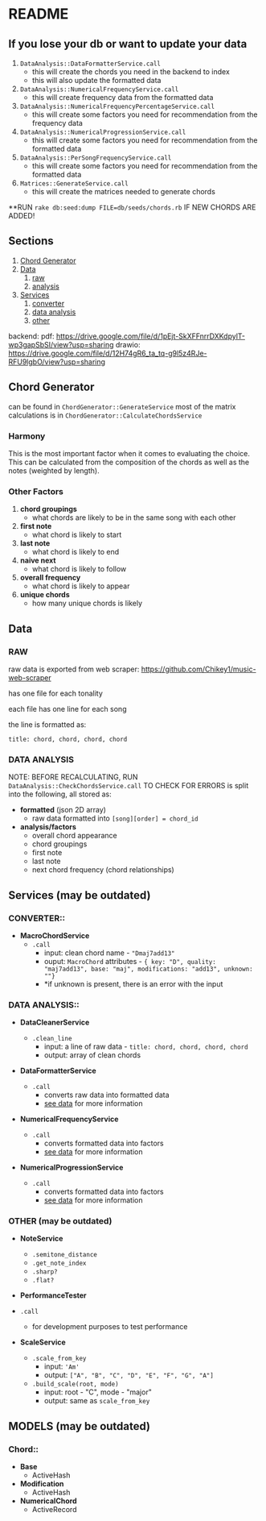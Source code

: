 # README

## If you lose your db or want to update your data
1. `DataAnalysis::DataFormatterService.call`
    - this will create the chords you need in the backend to index
    - this will also update the formatted data
2. `DataAnalysis::NumericalFrequencyService.call`
    - this will create frequency data from the formatted data
3. `DataAnalysis::NumericalFrequencyPercentageService.call`
    - this will create some factors you need for recommendation from the frequency data
4. `DataAnalysis::NumericalProgressionService.call`
    - this will create some factors you need for recommendation from the formatted data
5. `DataAnalysis::PerSongFrequencyService.call`
    - this will create some factors you need for recommendation from the formatted data
6. `Matrices::GenerateService.call`
    - this will create the matrices needed to generate chords

**RUN `rake db:seed:dump FILE=db/seeds/chords.rb` IF NEW CHORDS ARE ADDED!

<!-- ## Pre-Commit

1. `rubocop`
2. `eslint`
3. `yarn flow` -->

## Sections
1. [Chord Generator](#chord-generator)
2. [Data](#data)
   1. [raw](#raw)
   2. [analysis](#analysis)
3. [Services](#services)
   1. [converter](#converter)
   2. [data analysis](#data-analysis)
   3. [other](#other)



backend:
pdf: https://drive.google.com/file/d/1pEjt-SkXFFnrrDXKdpylT-wp3gapSbSI/view?usp=sharing
drawio: https://drive.google.com/file/d/12H74gR6_ta_tq-g9l5z4RJe-RFU9lgbO/view?usp=sharing


## Chord Generator
can be found in `ChordGenerator::GenerateService`
most of the matrix calculations is in `ChordGenerator::CalculateChordsService`

### Harmony
This is the most important factor when it comes to evaluating the choice.
This can be calculated from the composition of the chords as well as the notes (weighted by length).

### Other Factors
1. **chord groupings**
   - what chords are likely to be in the same song with each other
2. **first note**
   - what chord is likely to start
3. **last note**
   - what chord is likely to end
4. **naive next**
   - what chord is likely to follow
5. **overall frequency**
   - what chord is likely to appear
6. **unique chords**
   - how many unique chords is likely

## Data
### RAW
raw data is exported from web scraper: https://github.com/Chikey1/music-web-scraper

has one file for each tonality

each file has one line for each song

the line is formatted as:

`title: chord, chord, chord, chord`

### DATA ANALYSIS
NOTE: BEFORE RECALCULATING, RUN `DataAnalysis::CheckChordsService.call` TO CHECK FOR ERRORS
is split into the following, all stored as:
- **formatted** (json 2D array)
  - raw data formatted into `[song][order] = chord_id`
- **analysis/factors**
  - overall chord appearance
  - chord groupings
  - first note
  - last note
  - next chord frequency (chord relationships)

## Services (may be outdated)
### CONVERTER::
- **MacroChordService**
  - `.call`
    - input: clean chord name - `"Dmaj7add13"`
    - ouput: `MacroChord` attributes - `{ key: "D", quality: "maj7add13", base: "maj", modifications: "add13", unknown: ""}`
    - *if unknown is present, there is an error with the input

### DATA ANALYSIS::
- **DataCleanerService**
  - `.clean_line`
    - input: a line of raw data - `title: chord, chord, chord, chord`
    - output: array of clean chords
- **DataFormatterService**
  - `.call`
    - converts raw data into formatted data
    - [see data](#data) for more information
- **NumericalFrequencyService**
  - `.call`
    - converts formatted data into factors
    - [see data](#data) for more information

- **NumericalProgressionService**
  - `.call`
    - converts formatted data into factors
    - [see data](#data) for more information

### OTHER (may be outdated)
- **NoteService**
  - `.semitone_distance`
  - `.get_note_index`
  - `.sharp?`
  - `.flat?`

- **PerformanceTester**
- `.call`
    - for development purposes to test performance
- **ScaleService**
  - `.scale_from_key`
    - input: `'Am'`
    - output: `["A", "B", "C", "D", "E", "F", "G", "A"]`
  - `.build_scale(root, mode)`
    - input: root - "C", mode - "major"
    - output: same as `scale_from_key`

## MODELS (may be outdated)
### Chord::
- **Base**
  - ActiveHash
- **Modification**
  - ActiveHash
- **NumericalChord**
  - ActiveRecord
